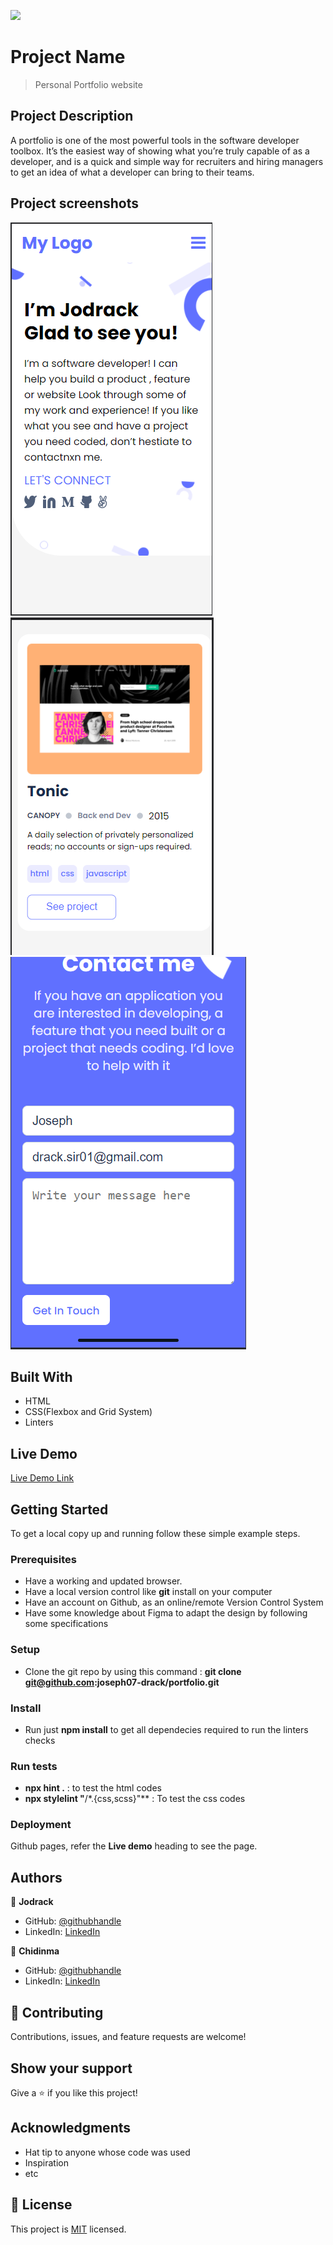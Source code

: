 ![](https://img.shields.io/badge/Microverse-blueviolet)

# Project Name

> Personal Portfolio website

## Project Description

A portfolio is one of the most powerful tools in the software developer toolbox.
It’s the easiest way of showing what you’re truly capable of as a developer, and is a quick and simple way for recruiters and hiring managers to get an idea of what a developer can bring to their teams.

## Project screenshots

![Screenshot](/images/screenshot-1.png 'Portofolio Mobile view')
![Screenshot](/images/screenshot-2.png 'Portofolio Mobile view works and about me sections')
![Screenshot](/images/screenshot-3.png 'Portofolio Mobile view works and contact form section')

## Built With

- HTML
- CSS(Flexbox and Grid System)
- Linters

## Live Demo

[Live Demo Link](https://joseph07-drack.github.io/portfolio/)

## Getting Started

To get a local copy up and running follow these simple example steps.

### Prerequisites

- Have a working and updated browser.
- Have a local version control like **git** install on your computer
- Have an account on Github, as an online/remote Version Control System
- Have some knowledge about Figma to adapt the design by following some specifications

### Setup

- Clone the git repo by using this command : **git clone git@github.com:joseph07-drack/portfolio.git**

### Install

- Run just **npm install** to get all dependecies required to run the linters checks

### Run tests

- **npx hint .** : to test the html codes
- **npx stylelint "**/\*.{css,scss}"\*\* : To test the css codes

### Deployment

Github pages, refer the **Live demo** heading to see the page.

## Authors

👤 **Jodrack**

- GitHub: [@githubhandle](https://github.com/joseph07-drack)
- LinkedIn: [LinkedIn](https://www.linkedin.com/in/joseph-buingo-ab2682225/)

👤 **Chidinma**

- GitHub: [@githubhandle](https://github.com/Dinma-Faith/)
- LinkedIn: [LinkedIn](https://linkedin.com/in/chidinma-faith)

## 🤝 Contributing

Contributions, issues, and feature requests are welcome!

## Show your support

Give a ⭐️ if you like this project!

## Acknowledgments

- Hat tip to anyone whose code was used
- Inspiration
- etc

## 📝 License

This project is [MIT](./MIT.md) licensed.
